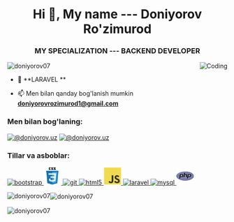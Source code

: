 
<h1 align="center">Hi 👋, My name --- Doniyorov Ro'zimurod</h1>
<h3 align="center">MY SPECIALIZATION --- BACKEND DEVELOPER</h3>


<img align="right" alt="Coding" with="600" src="https://www.google.com/url?sa=i&url=https%3A%2F%2Fgiphy.com%2Fexplore%2Fprogrammer&psig=AOvVaw2M1kBBOoFFeAn3wtlGyoo-&ust=1698437279310000&source=images&cd=vfe&opi=89978449&ved=0CBEQjRxqFwoTCIi_x4fClIIDFQAAAAAdAAAAABAF"> 

<p align="left" > <img src="https://komarev.com/ghpvc/?username=doniyorov07&label=Profile%20views&color=0e75b6&style=flat" alt="doniyorov07" /> </p>

- 🌱  **LARAVEL **

- 📫 Men bilan qanday bog'lanish mumkin **doniyorovrozimurod1@gmail.com**

<h3 align="left">Men bilan bog'laning:</h3>
<p align="left">
<a href="https:// dev.to/@doniyorov.uz" target="blank"><img align="center" src="https://raw.githubusercontent.com/rahuldkjain/github-profile-readme-generator/master/src/images /icons/Social/devto.svg" alt="@doniyorov.uz" height="30" width="40" /></a>
<a href="https://instagram.com/@doniyorov.uz " target="blank"><img align="center" src="https://raw.githubusercontent.com/rahuldkjain/github-profile-readme-generator/master/src/images/icons/Social/instagram.svg " alt="@doniyorov.uz" height="30" width="40" /></a>
</p>

<h3 align="left">Tillar va asboblar:</h3>
<p align="left"> <a href="https://getbootstrap.com" target="_blank" rel="noreferrer"> <img src="https://raw.githubusercontent.com/devicons/devicon /master/icons/bootstrap/bootstrap-plain-wordmark.svg" alt="bootstrap" width="40" height="40"/> </a> <a href="https://www.w3schools.com /css/" target="_blank" rel="noreferrer"> <img src="https://raw.githubusercontent.com/devicons/devicon/master/icons/css3/css3-original-wordmark.svg" alt= "css3" width="40" height="40"/> </a> <a href="https://git-scm.com/" target="_blank" rel="noreferrer"> <img src= "https://www.vectorlogo.zone/logos/git-scm/git-scm-icon.svg" alt="git" width="40" height="40"/> </a> <a href= "https://www.w3.org/html/" target="_blank" rel="noreferrer"> <img src="https://raw.githubusercontent.com/devicons/devicon/master/icons/html5/ html5-original-wordmark.svg" alt="html5" width="40" height="40"/> </a> <a href="https://developer.mozilla.org/en-US/docs/ Web/JavaScript" target="_blank" rel="noreferrer"> <img src="https://raw.githubusercontent.com/devicons/devicon/master/icons/javascript/javascript-original.svg" alt="javascript " width="40" height="40"/> </a> <a href="https://laravel.com/" target="_blank" rel="noreferrer"> <img src="https:/ /raw.githubusercontent.com/devicons/devicon/master/icons/laravel/laravel-plain-wordmark.svg" alt="laravel" width="40" height="40"/> </a> <a href= "https://www.mysql.com/" target="_blank" rel="noreferrer"> <img src="https://raw.githubusercontent.com/devicons/devicon/master/icons/mysql/mysql- original-wordmark.svg" alt="mysql" width="40" height="40"/> </a> <a href="https://www.php.net" target="_blank" rel=" noreferrer"> <img src="https://raw.githubusercontent.com/devicons/devicon/master/icons/php/php-original.svg" alt="php" width="40" height="40"/ > </a> </p>

<p><img align="left" src="https://github-readme-stats.vercel.app/api/top-langs?username=doniyorov07&show_icons=true&locale=en&layout=compact" alt="doniyorov07" /></p>

<p> <img align="center" src="https://github- readme-stats.vercel.app/api?username=doniyorov07&show_icons=true&locale=en" alt="doniyorov07" /></p>

<p><img align="center" src="https://github-readme- streak-stats.herokuapp.com/?user=doniyorov07&" alt="doniyorov07" /></p>

